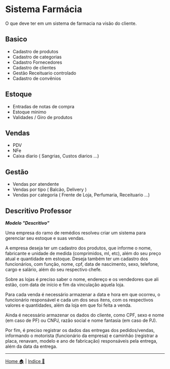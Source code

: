 # Sistema Farmácia 

O que deve ter em um sistema de farmacia na visão do cliente.


## Basico

- Cadastro de produtos
- Cadastro de categorias
- Cadastro Fornecedores
- Cadastro de clientes
- Gestão Receituario controlado
- Cadastro de convênios

## Estoque

- Entradas de notas de compra
- Estoque minimo
- Validades / Giro de produtos
  
## Vendas

- PDV
- NFe
- Caixa diario ( Sangrias, Custos diarios ...) 

## Gestão

- Vendas por atendente
- Vendas por tipo ( Balcão, Delivery )
- Vendas por categoria ( Frente de Loja, Perfumaria, Receituario ...)

## Descritivo Professor

***Modelo "Descritivo"***

Uma empresa do ramo de remédios resolveu criar um sistema para gerenciar seu estoque e suas vendas.

A empresa deseja ter um cadastro dos produtos, que informe o nome, fabricante e unidade de medida (comprimidos, ml, etc), além do seu preço atual e quantidade em estoque.
Deseja também ter um cadastro dos funcionários, com função, nome, cpf, data de nascimento, sexo, telefone, cargo e salário, além do seu respectivo chefe.

Sobre as lojas é preciso saber o nome, endereço e os vendedores que ali estão, com data de início e fim da vinculação aquela loja.

Para cada venda é necessário armazenar a data e hora em que ocorreu, o funcionário responsável e cada um dos seus itens, com os respectivos valores e quantidades, além da loja em que foi feita a venda.

Ainda é necessário armazenar os dados do cliente, como CPF, sexo e nome (em caso de PF) ou CNPJ, razão social e nome fantasia (em caso de PJ).

Por fim, é preciso registrar os dados das entregas dos pedidos/vendas, informando o motorista (funcionário da empresa) e caminhão (registrar a placa, renavam, modelo e ano de fabricação) responsáveis pela entrega, além da data da entrega.


------------

[Home 🏠](../README.md) | [Indice 📇](README.md)